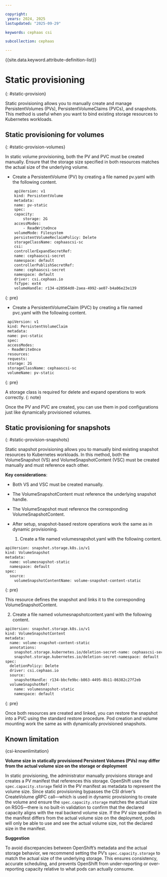 ```yaml
---

copyright:
 years: 2024, 2025
lastupdated: "2025-09-29"

keywords: cephaas csi

subcollection: cephaas

---
```


{{site.data.keyword.attribute-definition-list}}

# Static provisioning
{: #static-provision}

Static provisioning allows you to manually create and manage PersistentVolumes (PVs), PersistentVolumeClaims (PVCs), and snapshots. This method is useful when you want to bind existing storage resources to Kubernetes workloads. 

## Static provisioning for volumes
{: #static-provision-volumes}

In static volume provisioning, both the PV and PVC must be created manually. Ensure that the storage size specified in both resources matches the actual size of the underlying volume.

* Create a PersistentVolume (PV) by creating a file named pv.yaml with the following content.

```sh
    apiVersion: v1
    kind: PersistentVolume
    metadata:
    name: pv-static
    spec:
    capacity:
        storage: 2G
    accessModes:
        - ReadWriteOnce
    volumeMode: Filesystem
    persistentVolumeReclaimPolicy: Delete
    storageClassName: cephaascsi-sc
    csi:
    controllerExpandSecretRef:
    name: cephaascsi-secret
    namespace: default
    controllerPublishSecretRef:
    name: cephaascsi-secret
    namespace: default
    driver: csi.cephaas.io
    fsType: ext4
    volumeHandle: r134-e20564d0-2aea-4992-ae07-b4a06e23e139
```
{: pre}

* Create a PersistentVolumeClaim (PVC) by creating a file named pvc.yaml with the following content.

```sh
 apiVersion: v1
 kind: PersistentVolumeClaim
 metadata:
 name: pvc-static
 spec:
 accessModes:
 - ReadWriteOnce
 resources:
 requests:
 storage: 2G
 storageClassName: cephaascsi-sc
 volumeName: pv-static
```
{: pre}


A storage class is required for delete and expand operations to work correctly.
{: note}

Once the PV and PVC are created, you can use them in pod configurations just like dynamically provisioned volumes.


## Static provisioning for snapshots
{: #static-provision-snapshots}

Static snapshot provisioning allows you to manually bind existing snapshot resources to Kubernetes workloads. In this method, both the VolumeSnapshot (VS) and VolumeSnapshotContent (VSC) must be created manually and must reference each other.

**Key considerations**: 

* Both VS and VSC must be created manually.
* The VolumeSnapshotContent must reference the underlying snapshot handle.
* The VolumeSnapshot must reference the corresponding VolumeSnapshotContent.
* After setup, snapshot-based restore operations work the same as in dynamic provisioning.

    1. Create a file named volumesnapshot.yaml with the following content.

```sh
apiVersion: snapshot.storage.k8s.io/v1
kind: VolumeSnapshot
metadata:
  name: volumesnapshot-static
  namespace: default
spec:
  source:
    volumeSnapshotContentName: volume-snapshot-content-static
```
{: pre}

This resource defines the snapshot and links it to the corresponding VolumeSnapshotContent.

2. Create a file named volumesnapshotcontent.yaml with the following content. 

```sh
apiVersion: snapshot.storage.k8s.io/v1
kind: VolumeSnapshotContent
metadata:
  name: volume-snapshot-content-static
  annotations:
   	snapshot.storage.kubernetes.io/deletion-secret-name: cephaascsi-secret
  	snapshot.storage.kubernetes.io/deletion-secret-namespace: default
spec:
  deletionPolicy: Delete
  driver: csi.cephaas.io
  source:
    snapshotHandle: r134-bbcfe9bc-b863-4495-8b11-86382c27f2eb
  volumeSnapshotRef:
    name: volumesnapshot-static
    namespace: default
```
{: pre}

Once both resources are created and linked, you can restore the snapshot into a PVC using the standard restore procedure. Pod creation and volume mounting work the same as with dynamically provisioned snapshots.

## Known limitation
{csi-knownlimitation}

**Volume size in statically provisioned Persistent Volumes (PVs) may differ from the actual volume size on the storage or deployment**

In static provisioning, the administrator manually provisions storage and creates a PV manifest that references this storage. OpenShift uses the `spec.capacity.storage` field in the PV manifest as metadata to represent the volume size.
Since static provisioning bypasses the CSI driver’s CreateVolume gRPC call—which is used in dynamic provisioning to create the volume and ensure the `spec.capacity.storage` matches the actual size on RSOS—there is no built-in validation to confirm that the declared capacity aligns with the real backend volume size.
If the PV size specified in the manifest differs from the actual volume size on the deployment, pods will only be able to use and see the actual volume size, not the declared size in the manifest.

**Suggestion**

To avoid discrepancies between OpenShift’s metadata and the actual storage behavior, we recommend setting the PV’s `spec.capacity.storage` to match the actual size of the underlying storage. This ensures consistency, accurate scheduling, and prevents OpenShift from under-reporting or over-reporting capacity relative to what pods can actually consume.
